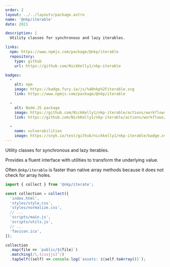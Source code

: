 ```yaml
---
order: 2
layout: ../../layouts/package.astro
name: '@nkp/iterable'
date: 2021

description: |
  Utility classes for synchronous and lazy iterables.

links:
  npm: https://www.npmjs.com/package/@nkp/iterable
  repository:
    type: github
    url: https://github.com/NickKelly1/nkp-iterable

badges:
  -
    alt: npm
    image: https://badge.fury.io/js/%40nkp%2Fiterable.svg
    link: https://www.npmjs.com/package/@nkp/iterable

  -
    alt: Node.JS package
    image: https://github.com/NickKelly1/nkp-iterable/actions/workflows/release.yml/badge.svg
    link: https://github.com/NickKelly1/nkp-iterable/actions/workflows/release.yml

  -
    name: vulnerabilities
    image: https://snyk.io/test/github/nickkelly1/nkp-iterable/badge.svg
---
```


Utility classes for synchronous and lazy iterables.

Provides a fluent interface with utilities to transform the underlying value.

Often `@nkp/iterable` is faster than native array methods because it does not check for array holes.

```ts
import { collect } from '@nkp/iterate';

const collection = collect([
  'index.html',
  'styles/style.css',
  'styles/normalize.css',
  // ...
  'scripts/main.js',
  'scripts/utils.js',
  // ...
  'favicon.ico',
]);

collection
  .map(file => `public/${file}`)
  .matching(/\.(css|js)^/)
  .tapSelf((self) => console.log(`assets: ${self.toArray()}`);
```
